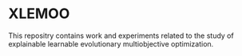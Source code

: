 # XLEMOO

This repositry contains work and experiments related to the study of
explainable learnable evolutionary multiobjective optimization.
